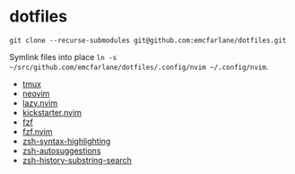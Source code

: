 # dotfiles

`git clone --recurse-submodules git@github.com:emcfarlane/dotfiles.git`

Symlink files into place `ln -s ~/src/github.com/emcfarlane/dotfiles/.config/nvim ~/.config/nvim`.

- [tmux](https://github.com/tmux/tmux/wiki)
- [neovim](https://neovim.io)
- [lazy.nvim](https://github.com/folke/lazy.nvim)
- [kickstarter.nvim](https://github.com/nvim-lua/kickstart.nvim)
- [fzf](https://github.com/junegunn/fzf)
- [fzf.nvim](https://github.com/junegunn/fzf.vim)
- [zsh-syntax-highlighting](https://github.com/zsh-users/zsh-syntax-highlighting/tree/master)
- [zsh-autosuggestions](https://github.com/zsh-users/zsh-autosuggestions)
- [zsh-history-substring-search](https://github.com/zsh-users/zsh-history-substring-search)
